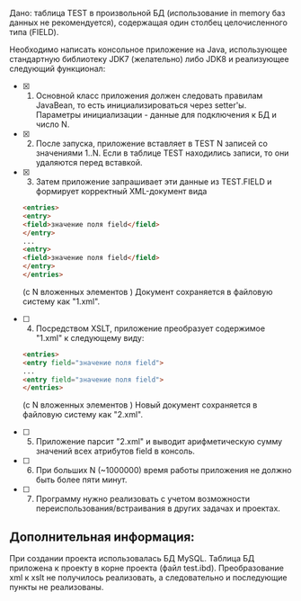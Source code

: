 Дано: таблица TEST в произвольной БД (использование in memory баз данных не рекомендуется), содержащая один столбец целочисленного типа (FIELD).

Необходимо написать консольное приложение на Java, использующее стандартную библиотеку JDK7 (желательно) либо JDK8 и реализующее следующий функционал:

- [X] 1. Основной класс приложения должен следовать правилам JavaBean, то есть инициализироваться через setter'ы. Параметры инициализации - данные для подключения к БД и число N.

- [X] 2. После запуска, приложение вставляет в TEST N записей со значениями 1..N. Если в таблице TEST находились записи, то они удаляются перед вставкой.

- [X] 3. Затем приложение запрашивает эти данные из TEST.FIELD и формирует корректный XML-документ вида
    ```html
   <entries>
   <entry>
   <field>значение поля field</field>
   </entry>
   ...
   <entry>
   <field>значение поля field</field>
   </entry>
   </entries>
  ```
   (с N вложенных элементов <entry>)
   Документ сохраняется в файловую систему как "1.xml".

- [ ] 4. Посредством XSLT, приложение преобразует содержимое "1.xml" к следующему виду:
    ```html
   <entries>
   <entry field="значение поля field">
   ...
   <entry field="значение поля field">
   </entries>
  ```
   (с N вложенных элементов <entry>)
   Новый документ сохраняется в файловую систему как "2.xml".

- [ ] 5. Приложение парсит "2.xml" и выводит арифметическую сумму значений всех атрибутов field в консоль.

- [ ] 6.	При больших N (~1000000) время работы приложения не должно быть более пяти минут.
- [ ] 7.	Программу нужно реализовать с учетом возможности переиспользования/встраивания в других задачах и проектах.
## Дополнительная информация:
При создании проекта использовалась БД MySQL.
Таблица БД приложена к проекту в корне проекта (файл test.ibd). Преобразование xml к xslt не получилось реализовать, а следовательно и последующие пункты не реализованы.
